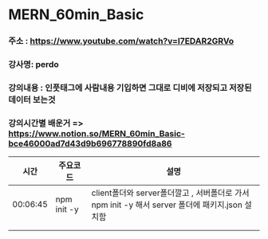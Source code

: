 # MERN_60min_Basic

### 주소 : https://www.youtube.com/watch?v=I7EDAR2GRVo

### 강사명: perdo

### 강의내용 : 인풋태그에 사람내용 기입하면 그대로 디비에 저장되고 저장된 데이터 보는것

### 강의시간별 배운거 => https://www.notion.so/MERN_60min_Basic-bce46000ad7d43d9b696778890fd8a86

| 시간     | 주요코드    | 설명                                                                                            |
| -------- | ----------- | ----------------------------------------------------------------------------------------------- |
| 00:06:45 | npm init -y | client폴더와 server폴더깔고 , 서버폴더로 가서 npm init -y 해서 server 폴더에 패키지.json 설치함 |
|          |             |                                                                                                 |
|          |             |                                                                                                 |
